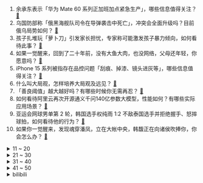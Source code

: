 1. 余承东表示「华为 Mate 60 系列正加班加点紧急生产」，哪些信息值得关注？ [:link:](https://www.zhihu.com/question/623679729)
2. 乌国防部称「俄黑海舰队司令在导弹袭击中死亡」，冲突会全面升级吗？目前俄乌局势如何？ [:link:](https://www.zhihu.com/question/623755808)
3. 孩子扎堆玩「萝卜刀」引发家长担忧，专家称可能激发孩子暴力倾向，如何看待此事？ [:link:](https://www.zhihu.com/question/623689328)
4. 如果一觉醒来，回到了二十年前，没有大鱼大肉，也没网络，父母还年轻，你愿意吗？ [:link:](https://www.zhihu.com/question/621090830)
5. iPhone 15 系列被指存在品控问题「刮痕、掉漆、镜头进灰等」，哪些信息值得关注？ [:link:](https://www.zhihu.com/question/623695451)
6. 什么叫大局观，怎样培养大局观及远见？ [:link:](https://www.zhihu.com/question/268271082)
7. 「善良阈值」越大越好吗？有哪些时候你无需再忍？ [:link:](https://www.zhihu.com/question/623675117)
8. 如何看待阿里云再次开源通义千问140亿参数大模型，性能如何？有哪些实际应用场景？ [:link:](https://www.zhihu.com/question/623689881)
9. 亚运会网球男单第 2 轮，韩国选手权纯雨 1:2 不敌泰国选手并拒绝握手、怒摔球拍，如何看待他的行为？ [:link:](https://www.zhihu.com/question/623692318)
10. 如果你一觉醒来，发现魂穿潘凤，立在大帐中央，韩馥正在向诸侯吹捧你，你会怎么办？ [:link:](https://www.zhihu.com/question/623378895)
<details>
<summary>11 ~ 20</summary>

11. 为什么越来越多的人选择待在家中，而不去旅游？ [:link:](https://www.zhihu.com/question/603608207)
12. 波粒二象性说明世界上真的有观察者吗？ [:link:](https://www.zhihu.com/question/546910106)
13. 国庆档电影《坚如磐石》《前任 4》《志愿军》《热血沸腾》《莫斯科行动》等，你最想看哪一部？为什么？ [:link:](https://www.zhihu.com/question/623646756)
14. 中国篮协称对陕西信达罚款 100 万，如何看待此事？ [:link:](https://www.zhihu.com/question/623561444)
15. 如何评价 9 月 25 日举行的华为秋季全场景新品发布会？ [:link:](https://www.zhihu.com/question/623675909)
16. 有个不扫兴的领导是什么体验？ [:link:](https://www.zhihu.com/question/618723623)
17. 《英雄联盟》大虫子为什么没有人玩？ [:link:](https://www.zhihu.com/question/610160312)
18. 中秋给客户送礼，有哪些实用又包装大气的礼盒推荐吗？ [:link:](https://www.zhihu.com/question/619694406)
19. 有钱快乐还是没钱快乐? [:link:](https://www.zhihu.com/question/618716545)
20. 秋天皮肤过敏有哪些常见的症状？ [:link:](https://www.zhihu.com/question/584124697)
</details>
<details>
<summary>21 ~ 30</summary>

21. 为什么有人成年了反而更喜欢玩玩具？ [:link:](https://www.zhihu.com/question/472282637)
22. 如何看待 9 月 25 日华为发布的非凡大师超高端品牌？ [:link:](https://www.zhihu.com/question/623562173)
23. 二本生想考研上211可笑吗? [:link:](https://www.zhihu.com/question/612130272)
24. 世界上航运价值最高的河流是哪条？ [:link:](https://www.zhihu.com/question/610461089)
25. 你觉得南京是个什么样的城市？ [:link:](https://www.zhihu.com/question/352102648)
26. 如何看待孩子说：“爸爸和妈妈离婚了能开心就好”这句话？大人该如何减轻离婚对孩子造成的伤害？ [:link:](https://www.zhihu.com/question/623668663)
27. 你觉得被原生家庭影响过的人，该用哪些方式治愈自己？ [:link:](https://www.zhihu.com/question/623668440)
28. 下雨天做什么最舒服、享受？ [:link:](https://www.zhihu.com/question/623265187)
29. 有什么很有意思的考古事件？ [:link:](https://www.zhihu.com/question/327053255)
30. 有哪些作为小孩的玩具，但是成人玩的乐此不疲？ [:link:](https://www.zhihu.com/question/270561722)
</details>
<details>
<summary>31 ~ 40</summary>

31. Model S Plaid、奥迪e-tron GT和Taycan放一起，真的会有人选奥迪吗? [:link:](https://www.zhihu.com/question/623276438)
32. 如何评价华为发布的智能眼镜 2 代？传统眼镜用户值不值得入手？ [:link:](https://www.zhihu.com/question/623655682)
33. 华为 Mate60 系列共发布四款机型，不同版本有什么选购建议？ [:link:](https://www.zhihu.com/question/623560318)
34. 如何评价华为发布首款高端黄金智能腕表华为WATCH ULTIMATE DESIGN 非凡大师 ？ [:link:](https://www.zhihu.com/question/623660089)
35. 不同以往，杭州亚运会乒乓球赛场多次出现 11 : 0 的悬殊比分，你怎么看待这一比分？ [:link:](https://www.zhihu.com/question/623680675)
36. 有哪些适合健身时带的蓝牙运动耳机值得推荐？ [:link:](https://www.zhihu.com/question/321291099)
37. 世界上有哪些罕见病、怪病？ [:link:](https://www.zhihu.com/question/432413597)
38. 如何评价华为发布智慧屏 V5 Pro？可以当 98 寸大手机玩？ [:link:](https://www.zhihu.com/question/623080398)
39. 央视体育和CCTV5+ 频道历史首次转播电竞赛事，这对电竞行业意味着什么？ [:link:](https://www.zhihu.com/question/623676686)
40. 如何看待华为发布首款 BE3 路由？其背后的 Wi-Fi 7 专利布局有哪些值得关注的信息？ [:link:](https://www.zhihu.com/question/623654639)
</details>
<details>
<summary>41 ~ 50</summary>

41. 23-24 赛季德甲拜仁慕尼黑 7:0 波鸿，凯恩三球两助攻，萨内特尔德里赫特破门，如何评价这场比赛？ [:link:](https://www.zhihu.com/question/623472719)
42. 2023 年第五届科学探索奖颁发，五年 248 人获奖，每人 300 万，对基础科学突破有哪些意义？ [:link:](https://www.zhihu.com/question/623578371)
43. 如何看待华为 Mate60 RS 非凡大师售价 11999 元起？有哪些亮点？ [:link:](https://www.zhihu.com/question/623564350)
44. 杭州亚运会王者荣耀项目半决赛，中国队击败泰国队晋级决赛，如何评价本场比赛？ [:link:](https://www.zhihu.com/question/623678428)
45. 如何评价华为发布全新旗舰平板 MatePad Pro 13.2 英寸？有哪些功能值得关注？ [:link:](https://www.zhihu.com/question/623659338)
46. 如何看待 9 月 25 日华为发布 WATCH GT4 系列手表？是否值得购买？ [:link:](https://www.zhihu.com/question/623687337)
47. 有没有一些很虐心的漫画? [:link:](https://www.zhihu.com/question/460891278)
48. 电视剧中经常有人说「在适当的时候，敌人也可以成为朋友」，从现实生活中该如何评价这句话？ [:link:](https://www.zhihu.com/question/623657438)
49. 当你一无所有的时候，什么是你最重要的？ [:link:](https://www.zhihu.com/question/616125610)
50. 今年国庆期间有哪些人相对比较少适合旅游的地方？ [:link:](https://www.zhihu.com/question/621466623)
</details><details>
<summary>bilibili</summary>

</details>